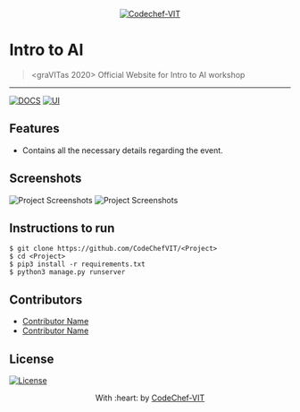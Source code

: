 <p align="center"><a href="http://www.codechefvit.com" target="_blank"><img src="https://s3.amazonaws.com/codechef_shared/sites/all/themes/abessive/logo-3.png" title="CodeChef-VIT" alt="Codechef-VIT"></a>
</p>

# Intro to AI

> <graVITas 2020>
> Official Website for Intro to AI workshop

---
[![DOCS](https://img.shields.io/badge/Documentation-see%20docs-green?style=flat-square&logo=appveyor)](INSERT_LINK_FOR_DOCS_HERE) 
  [![UI ](https://img.shields.io/badge/User%20Interface-Link%20to%20UI-orange?style=flat-square&logo=appveyor)](INSERT_UI_LINK_HERE)




## Features
- Contains all the necessary details regarding the event.




## Screenshots
<img src="https://github.com/aditya-beri/AI-Workshop-20/blob/master/assets/images/2020-08-26(4).png" alt="Project Screenshots">

<img src="https://github.com/aditya-beri/AI-Workshop-20/blob/master/assets/images/2020-08-26(5).png" alt="Project Screenshots">




  

## Instructions to run

```
$ git clone https://github.com/CodeChefVIT/<Project>
$ cd <Project>
$ pip3 install -r requirements.txt
$ python3 manage.py runserver
```

## Contributors
- <a href="https://github.com/<Contributor>">Contributor Name</a>
- <a href="https://github.com/<Contributor>">Contributor Name</a>

## License

[![License](http://img.shields.io/:license-mit-blue.svg?style=flat-square)](http://badges.mit-license.org)

<p align="center">
	With :heart: by <a href="http://www.codechefvit.com" target="_blank">CodeChef-VIT</a>
</p>
